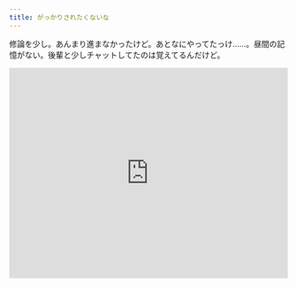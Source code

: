 ```yaml
---
title: がっかりされたくないな
---
```


修論を少し。あんまり進まなかったけど。あとなにやってたっけ……。昼間の記憶がない。後輩と少しチャットしてたのは覚えてるんだけど。

<iframe src="https://open.spotify.com/embed/track/71PN5ZbWflmAI6LoaNEjSM?utm_source=generator" width="100%" height="380" frameBorder="0" allowfullscreen="" allow="autoplay; clipboard-write; encrypted-media; fullscreen; picture-in-picture"></iframe>